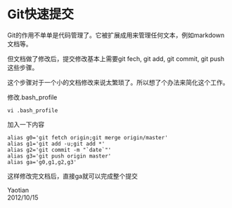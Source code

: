 # Git快速提交

Git的作用不单单是代码管理了。它被扩展成用来管理任何文本，例如markdown文档等。

但文档做了修改后，提交修改基本上需要git fech, git add, git commit, git push这些步骤。

这个步骤对于一个小的文档修改来说太繁琐了。所以想了个办法来简化这个工作。

修改.bash_profile

    vi .bash_profile

加入一下内容
    
	alias g0='git fetch origin;git merge origin/master'
	alias g1='git add -u;git add *'
	alias g2='git commit -m "`date`"'
	alias g3='git push origin master'
	alias ga='g0,g1,g2,g3'

这样修改完文档后，直接ga就可以完成整个提交


Yaotian   
2012/10/15
